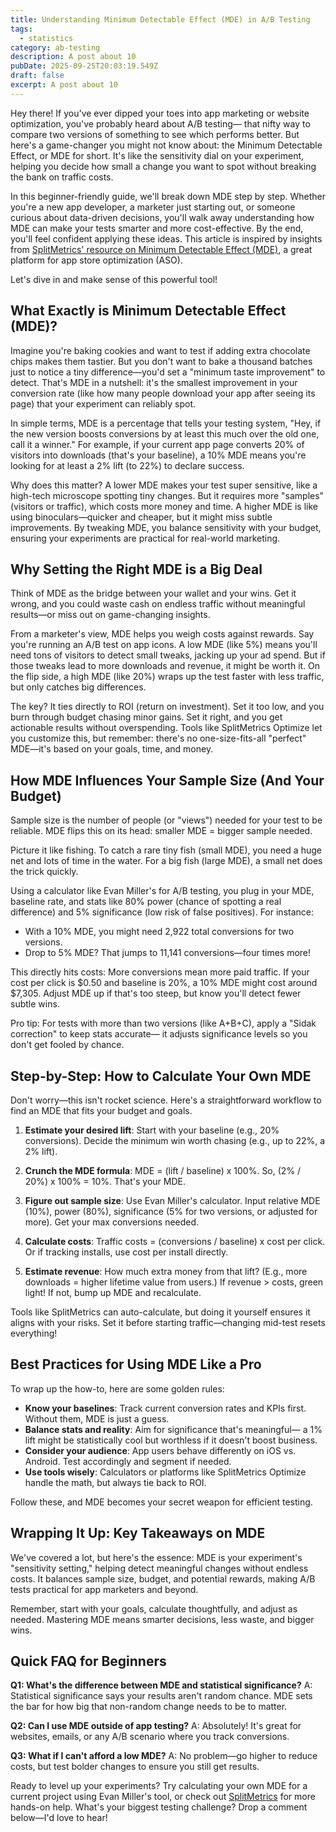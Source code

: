 ```yaml
---
title: Understanding Minimum Detectable Effect (MDE) in A/B Testing
tags:
  - statistics
category: ab-testing
description: A post about 10
pubDate: 2025-09-25T20:03:19.549Z
draft: false
excerpt: A post about 10
---
```


Hey there! If you've ever dipped your toes into app marketing or website optimization, you've probably heard about A/B testing— that nifty way to compare two versions of something to see which performs better. But here's a game-changer you might not know about: the Minimum Detectable Effect, or MDE for short. It's like the sensitivity dial on your experiment, helping you decide how small a change you want to spot without breaking the bank on traffic costs.

In this beginner-friendly guide, we'll break down MDE step by step. Whether you're a new app developer, a marketer just starting out, or someone curious about data-driven decisions, you'll walk away understanding how MDE can make your tests smarter and more cost-effective. By the end, you'll feel confident applying these ideas. This article is inspired by insights from [SplitMetrics' resource on Minimum Detectable Effect (MDE)](https://splitmetrics.com/resources/minimum-detectable-effect-mde/), a great platform for app store optimization (ASO).

Let's dive in and make sense of this powerful tool!

## What Exactly is Minimum Detectable Effect (MDE)?

Imagine you're baking cookies and want to test if adding extra chocolate chips makes them tastier. But you don't want to bake a thousand batches just to notice a tiny difference—you'd set a "minimum taste improvement" to detect. That's MDE in a nutshell: it's the smallest improvement in your conversion rate (like how many people download your app after seeing its page) that your experiment can reliably spot.

In simple terms, MDE is a percentage that tells your testing system, "Hey, if the new version boosts conversions by at least this much over the old one, call it a winner." For example, if your current app page converts 20% of visitors into downloads (that's your baseline), a 10% MDE means you're looking for at least a 2% lift (to 22%) to declare success.

Why does this matter? A lower MDE makes your test super sensitive, like a high-tech microscope spotting tiny changes. But it requires more "samples" (visitors or traffic), which costs more money and time. A higher MDE is like using binoculars—quicker and cheaper, but it might miss subtle improvements. By tweaking MDE, you balance sensitivity with your budget, ensuring your experiments are practical for real-world marketing.

## Why Setting the Right MDE is a Big Deal

Think of MDE as the bridge between your wallet and your wins. Get it wrong, and you could waste cash on endless traffic without meaningful results—or miss out on game-changing insights.

From a marketer's view, MDE helps you weigh costs against rewards. Say you're running an A/B test on app icons. A low MDE (like 5%) means you'll need tons of visitors to detect small tweaks, jacking up your ad spend. But if those tweaks lead to more downloads and revenue, it might be worth it. On the flip side, a high MDE (like 20%) wraps up the test faster with less traffic, but only catches big differences.

The key? It ties directly to ROI (return on investment). Set it too low, and you burn through budget chasing minor gains. Set it right, and you get actionable results without overspending. Tools like SplitMetrics Optimize let you customize this, but remember: there's no one-size-fits-all "perfect" MDE—it's based on your goals, time, and money.

## How MDE Influences Your Sample Size (And Your Budget)

Sample size is the number of people (or "views") needed for your test to be reliable. MDE flips this on its head: smaller MDE = bigger sample needed.

Picture it like fishing. To catch a rare tiny fish (small MDE), you need a huge net and lots of time in the water. For a big fish (large MDE), a small net does the trick quickly.

Using a calculator like Evan Miller's for A/B testing, you plug in your MDE, baseline rate, and stats like 80% power (chance of spotting a real difference) and 5% significance (low risk of false positives). For instance:

- With a 10% MDE, you might need 2,922 total conversions for two versions.
- Drop to 5% MDE? That jumps to 11,141 conversions—four times more!

This directly hits costs: More conversions mean more paid traffic. If your cost per click is $0.50 and baseline is 20%, a 10% MDE might cost around $7,305. Adjust MDE up if that's too steep, but know you'll detect fewer subtle wins.

Pro tip: For tests with more than two versions (like A+B+C), apply a "Sidak correction" to keep stats accurate— it adjusts significance levels so you don't get fooled by chance.

## Step-by-Step: How to Calculate Your Own MDE

Don't worry—this isn't rocket science. Here's a straightforward workflow to find an MDE that fits your budget and goals.

1. **Estimate your desired lift**: Start with your baseline (e.g., 20% conversions). Decide the minimum win worth chasing (e.g., up to 22%, a 2% lift).

2. **Crunch the MDE formula**: MDE = (lift / baseline) x 100%. So, (2% / 20%) x 100% = 10%. That's your MDE.

3. **Figure out sample size**: Use Evan Miller's calculator. Input relative MDE (10%), power (80%), significance (5% for two versions, or adjusted for more). Get your max conversions needed.

4. **Calculate costs**: Traffic costs = (conversions / baseline) x cost per click. Or if tracking installs, use cost per install directly.

5. **Estimate revenue**: How much extra money from that lift? (E.g., more downloads = higher lifetime value from users.) If revenue > costs, green light! If not, bump up MDE and recalculate.

Tools like SplitMetrics can auto-calculate, but doing it yourself ensures it aligns with your risks. Set it before starting traffic—changing mid-test resets everything!

## Best Practices for Using MDE Like a Pro

To wrap up the how-to, here are some golden rules:

- **Know your baselines**: Track current conversion rates and KPIs first. Without them, MDE is just a guess.
- **Balance stats and reality**: Aim for significance that's meaningful— a 1% lift might be statistically cool but worthless if it doesn't boost business.
- **Consider your audience**: App users behave differently on iOS vs. Android. Test accordingly and segment if needed.
- **Use tools wisely**: Calculators or platforms like SplitMetrics Optimize handle the math, but always tie back to ROI.

Follow these, and MDE becomes your secret weapon for efficient testing.

## Wrapping It Up: Key Takeaways on MDE

We've covered a lot, but here's the essence: MDE is your experiment's "sensitivity setting," helping detect meaningful changes without endless costs. It balances sample size, budget, and potential rewards, making A/B tests practical for app marketers and beyond.

Remember, start with your goals, calculate thoughtfully, and adjust as needed. Mastering MDE means smarter decisions, less waste, and bigger wins.

## Quick FAQ for Beginners

**Q1: What's the difference between MDE and statistical significance?**
A: Statistical significance says your results aren't random chance. MDE sets the bar for how big that non-random change needs to be to matter.

**Q2: Can I use MDE outside of app testing?**
A: Absolutely! It's great for websites, emails, or any A/B scenario where you track conversions.

**Q3: What if I can't afford a low MDE?**
A: No problem—go higher to reduce costs, but test bolder changes to ensure you still get results.

Ready to level up your experiments? Try calculating your own MDE for a current project using Evan Miller's tool, or check out [SplitMetrics](https://splitmetrics.com/resources/minimum-detectable-effect-mde/) for more hands-on help. What's your biggest testing challenge? Drop a comment below—I'd love to hear!
